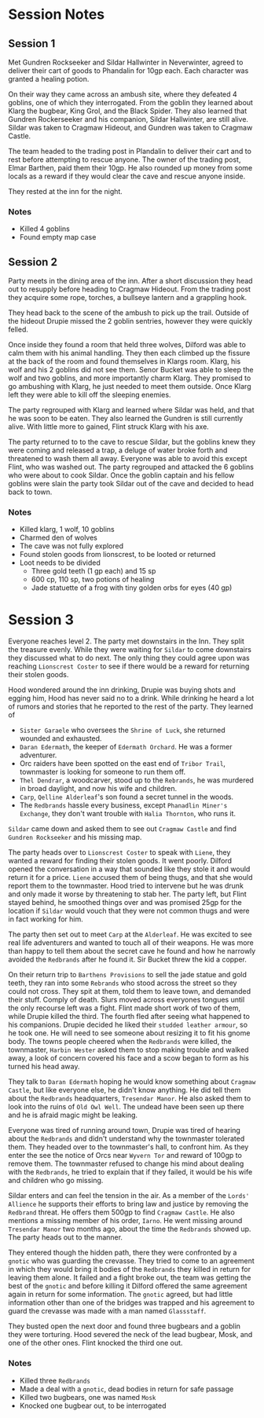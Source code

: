 # Session Notes

## Session 1
Met Gundren Rockseeker and Sildar Hallwinter in Neverwinter, agreed to deliver
their cart of goods to Phandalin for 10gp each.
Each character was granted a healing potion.

On their way they came across an ambush site, where they defeated 4 goblins,
one of which they interrogated.  From the goblin they learned about Klarg the
bugbear, King Grol, and the Black Spider.  They also learned that Gundren
Rockerseeker and his companion, Sildar Hallwinter, are still alive.  Sildar
was taken to Cragmaw Hideout, and Gundren was taken to Cragmaw Castle.

The team headed to the trading post in Plandalin to deliver their cart and to
rest before attempting to rescue anyone.  The owner of the trading post, Elmar
Barthen, paid them their 10gp.  He also rounded up money from some locals as
a reward if they would clear the cave and rescue anyone inside.

They rested at the inn for the night.

### Notes
- Killed 4 goblins
- Found empty map case

## Session 2
Party meets in the dining area of the inn.  After a short discussion they head
out to resupply before heading to Cragmaw Hideout.  From the trading post they
acquire some rope, torches, a bullseye lantern and a grappling hook.

They head back to the scene of the ambush to pick up the trail.  Outside of the
hideout Drupie missed the 2 goblin sentries, however they were quickly felled.

Once inside they found a room that held three wolves, Dilford was able to calm
them with his animal handling.  They then each climbed up the fissure at the
back of the room and found themselves in Klargs room.  Klarg, his wolf and his
2 goblins did not see them.  Senor Bucket was able to sleep the wolf and two
goblins, and more importantly charm Klarg.  They promised to go ambushing with
Klarg, he just needed to meet them outside.  Once Klarg left they were able to
kill off the sleeping enemies.

The party regrouped with Klarg and learned where Sildar was held, and that he
was soon to be eaten.  They also learned the Gundren is still currently alive.
With little more to gained, Flint struck Klarg with his axe.

The party returned to to the cave to rescue Sildar, but the goblins knew they
were coming and released a trap, a deluge of water broke forth and threatened
to wash them all away.  Everyone was able to avoid this except Flint, who was
washed out.  The party regrouped and attacked the 6 goblins who were about to
cook Sildar.  Once the goblin captain and his fellow goblins were slain the
party took Sildar out of the cave and decided to head back to town.

### Notes
- Killed klarg, 1 wolf, 10 goblins
- Charmed den of wolves
- The cave was not fully explored
- Found stolen goods from lionscrest, to be looted or returned
- Loot needs to be divided
    - Three gold teeth (1 gp each) and 15 sp
    - 600 cp, 110 sp, two potions of healing
    - Jade statuette of a frog with tiny golden orbs for eyes (40 gp)

# Session 3
Everyone reaches level 2.  The party met downstairs in the Inn.  They split the
treasure evenly.  While they were waiting for `Sildar` to come downstairs they
discussed what to do next.  The only thing they could agree upon was reaching
`Lionscrest Coster` to see if there would be a reward for returning their stolen
goods.

Hood wondered around the inn drinking, Drupie was buying shots and egging him,
Hood has never said no to a drink.  While drinking he heard a lot of rumors and
stories that he reported to the rest of the party.  They learned of
- `Sister Garaele` who oversees the `Shrine of Luck`, she returned wounded and
exhausted.
- `Daran Edermath`, the keeper of `Edermath Orchard`.  He was a former
adventurer.
- Orc raiders have been spotted on the east end of `Tribor Trail`, townmaster
is looking for someone to run them off.
- `Thel Dendrar`, a woodcarver, stood up to the `Rebrands`, he was murdered in
broad daylight, and now his wife and children.
- `Carp`, `Qelline Alderleaf`'s son found a secret tunnel in the woods.
- The `Redbrands` hassle every business, except `Phanadlin Miner's Exchange`,
they don't want trouble with `Halia Thornton`, who runs it.

`Sildar` came down and asked them to see out `Cragmaw Castle` and find
`Gundren Rockseeker` and his missing map.

The party heads over to `Lionscrest Coster` to speak with `Liene`, they wanted
a reward for finding their stolen goods.  It went poorly.  Dilford opened the
conversation in a way that sounded like they stole it and would return it for
a price.  `Liene` accused them of being thugs, and that she would report them
to the townmaster.  Hood tried to intervene but he was drunk and only made it
worse by threatening to stab her.  The party left, but Flint stayed behind, he
smoothed things over and was promised 25gp for the location if `Sildar` would
vouch that they were not common thugs and were in fact working for him.

The party then set out to meet `Carp` at the `Alderleaf`.  He was excited to
see real life adventurers and wanted to touch all of their weapons.  He was
more than happy to tell them about the secret cave he found and how he narrowly
avoided the `Redbrands` after he found it.  Sir Bucket threw the kid a copper.

On their return trip to `Barthens Provisions` to sell the jade statue and gold
teeth, they ran into some `Rebrands` who stood across the street so they could
not cross.  They spit at them, told them to leave town, and demanded their
stuff.  Comply of death.  Slurs moved across everyones tongues until the only
recourse left was a fight.  Flint made short work of two of them, while Drupie
killed the third.  The fourth fled after seeing what happened to his
companions. Drupie decided he liked their `studded leather armour`, so he took
one.  He will need to see someone about resizing it to fit his gnome body.  The
towns people cheered when the `Redbrands` were killed, the townmaster,
`Harbin Wester` asked them to stop making trouble and walked away, a look of
concern covered his face and a scow began to form as his turned his head away.

They talk to `Daran Edermath` hoping he would know something about
`Cragmaw Castle`, but like everyone else, he didn't know anything.  He did tell
them about the `Redbrands` headquarters, `Tresendar Manor`.  He also asked them
to look into the ruins of `Old Owl Well`.  The undead have been seen up there
and he is afraid magic might be leaking.

Everyone was tired of running around town, Drupie was tired of hearing about
the `Redbrands` and didn't understand why the townmaster tolerated them.  They
headed over to the townmaster's hall, to confront him.  As they enter the see
the notice of Orcs near `Wyvern Tor` and reward of 100gp to remove them.
The townmaster refused to change his mind about dealing with the `Redbrands`,
he tried to explain that if they failed, it would be his wife and children
who go missing.

Sildar enters and can feel the tension in the air.  As a member of the
`Lords' Allience` he supports their efforts to bring law and justice by
removing the `Redbrand` threat.  He offers them 500gp to find `Cragmaw Castle`.
He also mentions a missing member of his order, `Iarno`.  He went missing
around `Tresendar Manor` two months ago, about the time the `Redbrands` showed
up.  The party heads out to the manner.

They entered though the hidden path, there they were confronted by a `gnotic`
who was guarding the crevasse.  They tried to come to an agreement in which
they would bring it bodies of the `Redbrands` they killed in return for leaving
them alone. It failed and a fight broke out, the team was getting the best of
the `gnotic` and before killing it Dilford offered the same agreement again in
return for some information.  The `gnotic` agreed, but had little information
other than one of the bridges was trapped and his agreement to guard the
crevasse was made with a man named `Glassstaff`.

They busted open the next door and found three bugbears and a
goblin they were torturing.  Hood severed the neck of the lead bugbear, Mosk,
and one of the other ones.  Flint knocked the third one out.

### Notes
- Killed three `Redbrands`
- Made a deal with a `gnotic`, dead bodies in return for safe passage
- Killed two bugbears, one was named `Mosk`
- Knocked one bugbear out, to be interrogated
